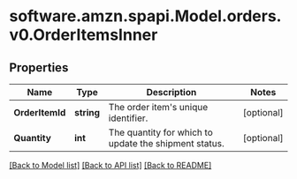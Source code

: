 # software.amzn.spapi.Model.orders.v0.OrderItemsInner

## Properties

Name | Type | Description | Notes
------------ | ------------- | ------------- | -------------
**OrderItemId** | **string** | The order item&#39;s unique identifier. | [optional] 
**Quantity** | **int** | The quantity for which to update the shipment status. | [optional] 

[[Back to Model list]](../README.md#documentation-for-models) [[Back to API list]](../README.md#documentation-for-api-endpoints) [[Back to README]](../README.md)


